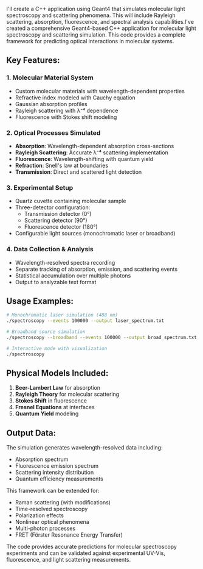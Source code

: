 I'll create a C++ application using Geant4 that simulates molecular light spectroscopy and scattering phenomena. This will include Rayleigh scattering, absorption, fluorescence, and spectral analysis capabilities.I've created a comprehensive Geant4-based C++ application for molecular light spectroscopy and scattering simulation. This code provides a complete framework for predicting optical interactions in molecular systems.

## Key Features:

### 1. **Molecular Material System**
- Custom molecular materials with wavelength-dependent properties
- Refractive index modeled with Cauchy equation
- Gaussian absorption profiles
- Rayleigh scattering with λ⁻⁴ dependence
- Fluorescence with Stokes shift modeling

### 2. **Optical Processes Simulated**
- **Absorption**: Wavelength-dependent absorption cross-sections
- **Rayleigh Scattering**: Accurate λ⁻⁴ scattering implementation
- **Fluorescence**: Wavelength-shifting with quantum yield
- **Refraction**: Snell's law at boundaries
- **Transmission**: Direct and scattered light detection

### 3. **Experimental Setup**
- Quartz cuvette containing molecular sample
- Three-detector configuration:
  - Transmission detector (0°)
  - Scattering detector (90°)
  - Fluorescence detector (180°)
- Configurable light sources (monochromatic laser or broadband)

### 4. **Data Collection & Analysis**
- Wavelength-resolved spectra recording
- Separate tracking of absorption, emission, and scattering events
- Statistical accumulation over multiple photons
- Output to analyzable text format

## Usage Examples:

```bash
# Monochromatic laser simulation (488 nm)
./spectroscopy --events 100000 --output laser_spectrum.txt

# Broadband source simulation
./spectroscopy --broadband --events 100000 --output broad_spectrum.txt

# Interactive mode with visualization
./spectroscopy
```

## Physical Models Included:

1. **Beer-Lambert Law** for absorption
2. **Rayleigh Theory** for molecular scattering
3. **Stokes Shift** in fluorescence
4. **Fresnel Equations** at interfaces
5. **Quantum Yield** modeling

## Output Data:
The simulation generates wavelength-resolved data including:
- Absorption spectrum
- Fluorescence emission spectrum
- Scattering intensity distribution
- Quantum efficiency measurements

This framework can be extended for:
- Raman scattering (with modifications)
- Time-resolved spectroscopy
- Polarization effects
- Nonlinear optical phenomena
- Multi-photon processes
- FRET (Förster Resonance Energy Transfer)

The code provides accurate predictions for molecular spectroscopy experiments and can be validated against experimental UV-Vis, fluorescence, and light scattering measurements.